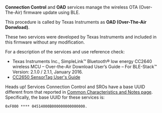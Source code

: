 **Connection Control** and **OAD** services manage the wireless OTA (Over-The-Air) firmware update using BLE.  

This procedure is called by Texas Instruments as **OAD (Over-The-Air Donwload)**.

These two services were developed by Texas Instruments and included in this firmware without any modification.

For a description of the services and use reference check:
* Texas Instruments Inc., SimpleLink™ Bluetooth® low energy CC2640 wireless MCU – Over-the-Air
Download User’s Guide – For BLE-Stack™ Version: 2.1.0 / 2.1.1, January 2016.
* [CC2650 SensorTag User's Guide](http://processors.wiki.ti.com/index.php/CC2650_SensorTag_User's_Guide)

<span class="label label-warning">Heads up!</span> Services Connection Control and SROs have a base UUID different from that reported in [Common Characteristics and Notes page](!BLE_Firmware/Profile_and_Services/Common_Characteristics_and_Notes).  
Specifically, the base UUID for these services is:

    0xF000 **** 04514000B000000000000000.
